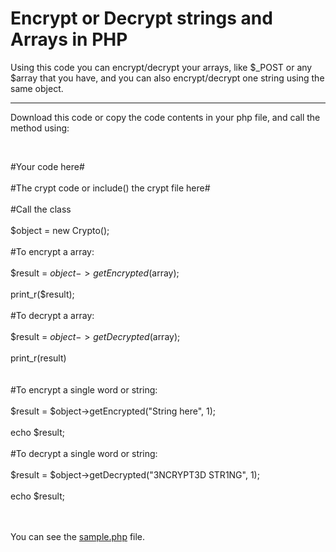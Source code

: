 <h1>Encrypt or Decrypt strings and Arrays in PHP</h1>

<p>Using this code you can encrypt/decrypt your arrays, like $_POST or any $array that you have, and you can also encrypt/decrypt one string using the same object.</p>

<hr>
<p>Download this code or copy the code contents in your php file, and call the method using:</p>
<br>


#Your code here#
<br><br>
#The crypt code or include() the crypt file here#
<br><br>
#Call the class
<br><br>
$object = new Crypto();
<br><br>
#To encrypt a array:
<br><br>
$result = $object->getEncrypted($array);
<br><br>
print_r($result);
<br><br>
#To decrypt a array:
<br><br>
$result = $object->getDecrypted($array);
<br><br>
print_r(result)
<br><br><br>
#To encrypt a single word or string:
<br><br>
$result = $object->getEncrypted("String here", 1);
<br><br>
echo $result;
<br><br>
#To decrypt a single word or string:
<br><br>
$result = $object->getDecrypted("3NCRYPT3D STR1NG", 1);
<br><br>
echo $result;
<br><br><br>
<p>You can see the <a href="https://github.com/robzgf/crypt-array/blob/master/sample.php">sample.php</a> file.